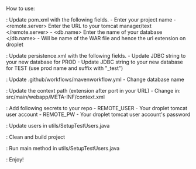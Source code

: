 How to use:

: Update pom.xml with the following fields.
    - <name> Enter your project name </name>
    - <remote.server> Enter the URL to your tomcat manager/text </remote.server>
    - <db.name> Enter the name of your database </db.name>
	- <artifactId> Will be name of the WAR file and hence the url extension on droplet </artifactId>

: Update persistence.xml with the following fields.
    - Update JDBC string to your new database for PROD
    - Update JDBC string to your new database for TEST (use prod name and suffix with "_test")

: Update .github/workflows/mavenworkflow.yml
    - Change database name

: Update the context path (extension after port in your URL)
    - Change in: src/main/webapp/META-INF/context.xml

: Add following secrets to your repo
    - REMOTE_USER - Your droplet tomcat user account
    - REMOTE_PW - Your droplet tomcat user account's password

: Update users in utils/SetupTestUsers.java

: Clean and build project

: Run main method in utils/SetupTestUsers.java

: Enjoy!